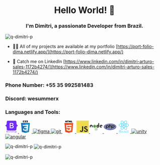 <h1 align="center">Hello World! 👋</h1>
<h3 align="center">I'm Dimitri, a passionate Developer from Brazil.</h3>

<p align="left"> <img src="https://komarev.com/ghpvc/?username=q-dimitri-p&label=Profile%20views&color=0e75b6&style=flat" alt="q-dimitri-p" /> </p>

- 👨‍💻 All of my projects are available at my portfolio [https://port-folio-dima.netlify.app/](https://port-folio-dima.netlify.app/)

- 📝 Catch me on LinkedIn [https://www.linkedin.com/in/dimitri-arturo-sales-1172b4274/](https://www.linkedin.com/in/dimitri-arturo-sales-1172b4274/)

<h3 align="left">Phone Number: +55 35 992581483</h3>
<h3 align="left">Discord: wesummerx</h3>
<p align="left">
</p>

<h3 align="left">Languages and Tools:</h3>
<p align="left"> <a href="https://getbootstrap.com" target="_blank" rel="noreferrer"> <img src="https://raw.githubusercontent.com/devicons/devicon/master/icons/bootstrap/bootstrap-plain-wordmark.svg" alt="bootstrap" width="40" height="40"/> </a> <a href="https://www.w3schools.com/css/" target="_blank" rel="noreferrer"> <img src="https://raw.githubusercontent.com/devicons/devicon/master/icons/css3/css3-original-wordmark.svg" alt="css3" width="40" height="40"/> </a> <a href="https://www.figma.com/" target="_blank" rel="noreferrer"> <img src="https://www.vectorlogo.zone/logos/figma/figma-icon.svg" alt="figma" width="40" height="40"/> </a> <a href="https://git-scm.com/" target="_blank" rel="noreferrer"> <img src="https://www.vectorlogo.zone/logos/git-scm/git-scm-icon.svg" alt="git" width="40" height="40"/> </a> <a href="https://www.w3.org/html/" target="_blank" rel="noreferrer"> <img src="https://raw.githubusercontent.com/devicons/devicon/master/icons/html5/html5-original-wordmark.svg" alt="html5" width="40" height="40"/> </a> <a href="https://developer.mozilla.org/en-US/docs/Web/JavaScript" target="_blank" rel="noreferrer"> <img src="https://raw.githubusercontent.com/devicons/devicon/master/icons/javascript/javascript-original.svg" alt="javascript" width="40" height="40"/> </a> <a href="https://nodejs.org" target="_blank" rel="noreferrer"> <img src="https://raw.githubusercontent.com/devicons/devicon/master/icons/nodejs/nodejs-original-wordmark.svg" alt="nodejs" width="40" height="40"/> </a> <a href="https://www.php.net" target="_blank" rel="noreferrer"> <img src="https://raw.githubusercontent.com/devicons/devicon/master/icons/php/php-original.svg" alt="php" width="40" height="40"/> </a> <a href="https://reactjs.org/" target="_blank" rel="noreferrer"> <img src="https://raw.githubusercontent.com/devicons/devicon/master/icons/react/react-original-wordmark.svg" alt="react" width="40" height="40"/> </a> <a href="https://unity.com/" target="_blank" rel="noreferrer"> <img src="https://www.vectorlogo.zone/logos/unity3d/unity3d-icon.svg" alt="unity" width="40" height="40"/> </a> <a href="https://angular.dev/" target="_blank" rel="noreferrer"> <img src="	https://img.shields.io/badge/AngularJS-E23237?style=for-the-badge&logo=angularjs&logoColor=white" alt="angular" width="40" height="40"/> </a> </p>

<p><img align="left" src="https://github-readme-stats.vercel.app/api/top-langs?username=q-dimitri-p&show_icons=true&locale=en&layout=compact" alt="q-dimitri-p" /></p>

<p>&nbsp;<img align="center" src="https://github-readme-stats.vercel.app/api?username=q-dimitri-p&show_icons=true&locale=en" alt="q-dimitri-p" /></p>

<p><img align="center" src="https://github-readme-streak-stats.herokuapp.com/?user=q-dimitri-p&" alt="q-dimitri-p" /></p>
